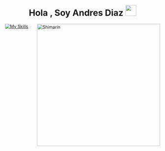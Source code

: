 <h1 align="center"><b>Hola , Soy Andres Diaz </b><img src="https://media.giphy.com/media/hvRJCLFzcasrR4ia7z/giphy.gif" width="35"></h1>

<img align="right" width="400" alt="Shimarin" src="[https://i.imgur.com/aNBi8Jf.png](https://www.google.com/url?sa=i&url=https%3A%2F%2Fsomoskudasai.com%2Fnoticias%2Fcultura-otaku%2Fbuscan-a-un-hombre-que-le-grita-a-ninos-para-que-miren-chainsaw-man%2F&psig=AOvVaw0lu7PeNkgjTuzv-SIqc7Io&ust=1742340610212000&source=images&cd=vfe&opi=89978449&ved=0CBUQjRxqFwoTCMiyyO2ikowDFQAAAAAdAAAAABAE)"/>

[![My Skills](https://skillicons.dev/icons?i=js,html,css,flutter,react)](https://skillicons.dev)

